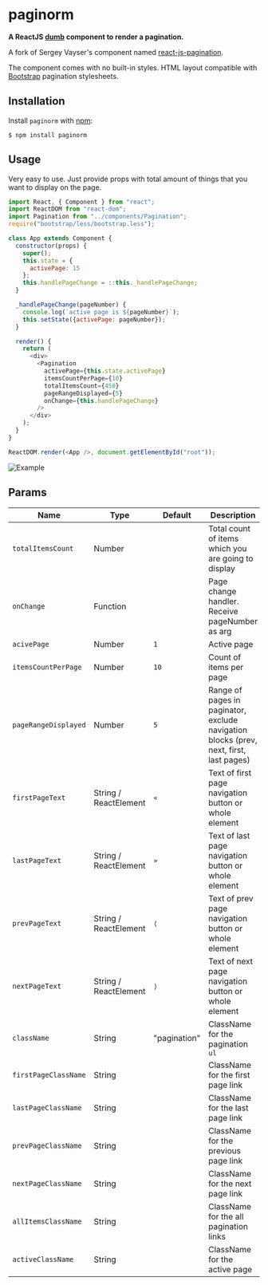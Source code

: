 # paginorm

**A ReactJS [dumb](https://medium.com/@dan_abramov/smart-and-dumb-components-7ca2f9a7c7d0) component to render a pagination.**

A fork of Sergey Vayser's component named [react-js-pagination](github.com/vayser/react-js-pagination).

The component comes with no built-in styles. HTML layout compatible with [Bootstrap](http://getbootstrap.com/components/#pagination) pagination stylesheets.

## Installation

Install `paginorm` with [npm](https://www.npmjs.com/):

```
$ npm install paginorm
```

## Usage

Very easy to use. Just provide props with total amount of things that you want to display on the page.

```js
import React, { Component } from "react";
import ReactDOM from "react-dom";
import Pagination from "../components/Pagination";
require("bootstrap/less/bootstrap.less");

class App extends Component {
  constructor(props) {
    super();
    this.state = {
      activePage: 15
    };
    this.handlePageChange = ::this._handlePageChange;
  }

  _handlePageChange(pageNumber) {
    console.log(`active page is ${pageNumber}`);
    this.setState({activePage: pageNumber});
  }

  render() {
    return (
      <div>
        <Pagination
          activePage={this.state.activePage}
          itemsCountPerPage={10}
          totalItemsCount={450}
          pageRangeDisplayed={5}
          onChange={this.handlePageChange}
        />
      </div>
    );
  }
}

ReactDOM.render(<App />, document.getElementById("root"));

```

![Example](https://i.gyazo.com/9af4c2b9e20aa95a67597d3ca64efde3.png)

## Params

Name | Type | Default | Description
--- | --- | --- | --- |
`totalItemsCount` | Number | | Total count of items which you are going to display
`onChange` | Function | | Page change handler. Receive pageNumber as arg
`acivePage` | Number | `1` | Active page
`itemsCountPerPage` | Number | `10` | Count of items per  page
`pageRangeDisplayed` | Number | `5` | Range of pages in paginator, exclude navigation blocks (prev, next, first, last pages)
`firstPageText` | String / ReactElement | `«` | Text of first page navigation button or whole element
`lastPageText` | String / ReactElement | `»` | Text of last page navigation button or whole element
`prevPageText` | String / ReactElement | `⟨` | Text of prev page navigation button or whole element
`nextPageText` | String / ReactElement | `⟩` | Text of next page navigation button or whole element
`className` | String | "pagination" | ClassName for the pagination `ul`
`firstPageClassName` | String | | ClassName for the first page link
`lastPageClassName` | String | | ClassName for the last page link
`prevPageClassName` | String | | ClassName for the previous page link
`nextPageClassName` | String | | ClassName for the next page link
`allItemsClassName` | String | | ClassName for the all pagination links
`activeClassName` | String | | ClassName for the active page
